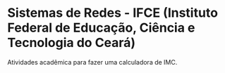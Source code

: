 # Sistemas de Redes - IFCE (Instituto Federal de Educação, Ciência e Tecnologia do Ceará)

Atividades acadêmica para fazer uma calculadora de IMC.
